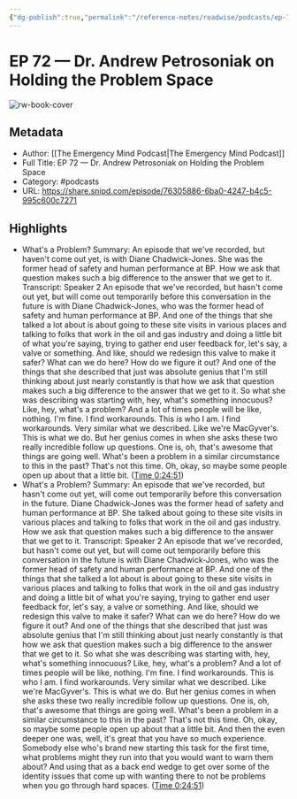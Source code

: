 ```yaml
---
{"dg-publish":true,"permalink":"/reference-notes/readwise/podcasts/ep-72-dr-andrew-petrosoniak-on-holding-the-problem-space/"}
---
```


# EP 72 —  Dr. Andrew Petrosoniak on Holding the Problem Space

![rw-book-cover](https://readwise-assets.s3.amazonaws.com/static/images/article4.6bc1851654a0.png)

## Metadata
- Author: [[The Emergency Mind Podcast\|The Emergency Mind Podcast]]
- Full Title: EP 72 —  Dr. Andrew Petrosoniak on Holding the Problem Space
- Category: #podcasts
- URL: https://share.snipd.com/episode/76305886-6ba0-4247-b4c5-995c600c7271

## Highlights
- What's a Problem?
  Summary:
  An episode that we've recorded, but haven't come out yet, is with Diane Chadwick-Jones. She was the former head of safety and human performance at BP. How we ask that question makes such a big difference to the answer that we get to it.
  Transcript:
  Speaker 2
  An episode that we've recorded, but hasn't come out yet, but will come out temporarily before this conversation in the future is with Diane Chadwick-Jones, who was the former head of safety and human performance at BP. And one of the things that she talked a lot about is about going to these site visits in various places and talking to folks that work in the oil and gas industry and doing a little bit of what you're saying, trying to gather end user feedback for, let's say, a valve or something. And like, should we redesign this valve to make it safer? What can we do here? How do we figure it out? And one of the things that she described that just was absolute genius that I'm still thinking about just nearly constantly is that how we ask that question makes such a big difference to the answer that we get to it. So what she was describing was starting with, hey, what's something innocuous? Like, hey, what's a problem? And a lot of times people will be like, nothing. I'm fine. I find workarounds. This is who I am. I find workarounds. Very similar what we described. Like we're MacGyver's. This is what we do. But her genius comes in when she asks these two really incredible follow up questions. One is, oh, that's awesome that things are going well. What's been a problem in a similar circumstance to this in the past? That's not this time. Oh, okay, so maybe some people open up about that a little bit. ([Time 0:24:51](https://share.snipd.com/snip/fd5bd7b7-02a3-4341-afb8-061fbd0bc242))
- What's a Problem?
  Summary:
  An episode that we've recorded, but hasn't come out yet, will come out temporarily before this conversation in the future. Diane Chadwick-Jones was the former head of safety and human performance at BP. She talked about going to these site visits in various places and talking to folks that work in the oil and gas industry. How we ask that question makes such a big difference to the answer that we get to it.
  Transcript:
  Speaker 2
  An episode that we've recorded, but hasn't come out yet, but will come out temporarily before this conversation in the future is with Diane Chadwick-Jones, who was the former head of safety and human performance at BP. And one of the things that she talked a lot about is about going to these site visits in various places and talking to folks that work in the oil and gas industry and doing a little bit of what you're saying, trying to gather end user feedback for, let's say, a valve or something. And like, should we redesign this valve to make it safer? What can we do here? How do we figure it out? And one of the things that she described that just was absolute genius that I'm still thinking about just nearly constantly is that how we ask that question makes such a big difference to the answer that we get to it. So what she was describing was starting with, hey, what's something innocuous? Like, hey, what's a problem? And a lot of times people will be like, nothing. I'm fine. I find workarounds. This is who I am. I find workarounds. Very similar what we described. Like we're MacGyver's. This is what we do. But her genius comes in when she asks these two really incredible follow up questions. One is, oh, that's awesome that things are going well. What's been a problem in a similar circumstance to this in the past? That's not this time. Oh, okay, so maybe some people open up about that a little bit. And then the even deeper one was, well, it's great that you have so much experience. Somebody else who's brand new starting this task for the first time, what problems might they run into that you would want to warn them about? And using that as a back end wedge to get over some of the identity issues that come up with wanting there to not be problems when you go through hard spaces. ([Time 0:24:51](https://share.snipd.com/snip/2ef1662e-eb6e-46ee-9e9b-d44555e0ce48))
